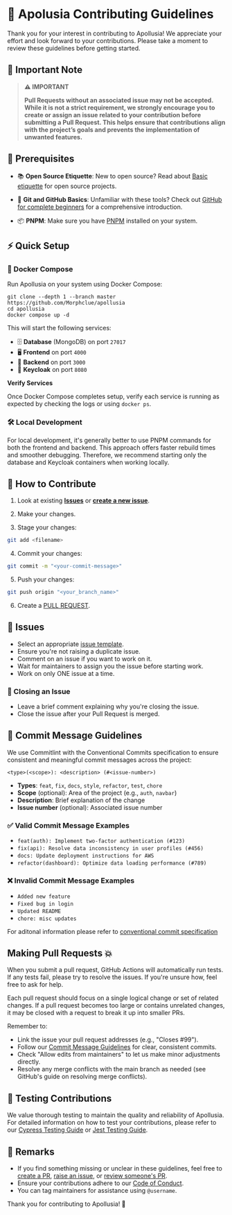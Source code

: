 # 🌟 Apolusia Contributing Guidelines

Thank you for your interest in contributing to Apollusia! We appreciate your effort and look forward to your contributions. Please take a moment to review these guidelines before getting started.

## 📌 Important Note

> **⚠️ IMPORTANT**
>
> **Pull Requests without an associated issue may not be accepted. While it is not a strict requirement, we strongly encourage you to create or assign an issue related to your contribution before submitting a Pull Request. This helps ensure that contributions align with the project’s goals and prevents the implementation of unwanted features.**

## 🚀 Prerequisites

- 📚 **Open Source Etiquette**: New to open source? Read about [Basic etiquette](https://developer.mozilla.org/en-US/docs/MDN/Community/Open_source_etiquette) for open source projects.

- 🐙 **Git and GitHub Basics**: Unfamiliar with these tools? Check out [GitHub for complete beginners](https://developer.mozilla.org/en-US/docs/MDN/Contribute/GitHub_beginners) for a comprehensive introduction.

- 📦 **PNPM**: Make sure you have [PNPM](https://pnpm.io/installation) installed on your system.

## ⚡️ Quick Setup

### 🐳 Docker Compose

Run Apollusia on your system using Docker Compose:

```shell
git clone --depth 1 --branch master https://github.com/Morphclue/apollusia 
cd apollusia
docker compose up -d
```

This will start the following services:

- 🗄️ **Database** (MongoDB) on port `27017`
- 🖥️ **Frontend** on port `4000`
- 🔧 **Backend** on port `3000`
- 🔐 **Keycloak** on port `8080`

**Verify Services**

Once Docker Compose completes setup, verify each service is running as expected by checking the logs or using `docker ps`.

### 🛠️ Local Development

For local development, it's generally better to use PNPM commands for both the frontend and backend. This approach offers faster rebuild times and smoother debugging. Therefore, we recommend starting only the database and Keycloak containers when working locally.

## 🤝 How to Contribute

1.  Look at existing [**Issues**](https://github.com/Morphclue/apollusia/issues) or [**create a new issue**](https://github.com/Morphclue/apollusia/issues/new/choose).

2.  Make your changes.

3.  Stage your changes:
   ```sh
   git add <filename>
   ```

4.  Commit your changes:
   ```sh
   git commit -m "<your-commit-message>"
   ```

5.  Push your changes:
   ```sh
   git push origin "<your_branch_name>"
   ```

6.  Create a [PULL REQUEST](https://github.com/Morphclue/apollusia/compare).

## 🐛 Issues

-  Select an appropriate [issue template](https://github.com/Morphclue/apollusia/issues/new/choose).
-  Ensure you're not raising a duplicate issue.
-  Comment on an issue if you want to work on it.
-  Wait for maintainers to assign you the issue before starting work.
-  Work on only ONE issue at a time.

### 🚫 Closing an Issue

-  Leave a brief comment explaining why you're closing the issue.
-  Close the issue after your Pull Request is merged.

## 📝 Commit Message Guidelines

We use Commitlint with the Conventional Commits specification to ensure consistent and meaningful commit messages across the project: 

```
<type>(<scope>): <description> (#<issue-number>)
```

- **Types**: `feat`, `fix`, `docs`, `style`, `refactor`, `test`, `chore`
- **Scope** (optional): Area of the project (e.g., `auth`, `navbar`)
- **Description**: Brief explanation of the change
- **Issue number** (optional): Associated issue number

### ✅ Valid Commit Message Examples

- `feat(auth): Implement two-factor authentication (#123)`
- `fix(api): Resolve data inconsistency in user profiles (#456)`
- `docs: Update deployment instructions for AWS`
- `refactor(dashboard): Optimize data loading performance (#789)`

### ❌ Invalid Commit Message Examples

- `Added new feature`
- `Fixed bug in login`
- `Updated README`
- `chore: misc updates`

For aditonal information please refer to [conventional commit specification](https://www.conventionalcommits.org/en/v1.0.0/)

## Making Pull Requests 💥

When you submit a pull request, GitHub Actions will automatically run tests. If any tests fail, please try to resolve the issues. If you're unsure how, feel free to ask for help.

Each pull request should focus on a single logical change or set of related changes. If a pull request becomes too large or contains unrelated changes, it may be closed with a request to break it up into smaller PRs.

Remember to:

- Link the issue your pull request addresses (e.g., "Closes #99").
- Follow our [Commit Message Guidelines](#-commit-message-guidelines) for clear, consistent commits.
- Check "Allow edits from maintainers" to let us make minor adjustments directly.
- Resolve any merge conflicts with the main branch as needed (see GitHub's guide on resolving merge conflicts).


## 🧪 Testing Contributions

We value thorough testing to maintain the quality and reliability of Apollusia. For detailed information on how to test your contributions, please refer to our [Cypress Testing Guide](CYPRESS-TESTING-GUIDE.md) or [Jest Testing Guide](JEST-TESTING-GUIDE.md).

## 📢 Remarks

-  If you find something missing or unclear in these guidelines, feel free to [create a PR](https://github.com/Morphclue/apollusia/compare), [raise an issue](https://github.com/Morphclue/apollusia/issues), or [review someone's PR](https://www.freecodecamp.org/news/code-review-tips/).
-  Ensure your contributions adhere to our [Code of Conduct](../CODE_OF_CONDUCT.md).
-  You can tag maintainers for assistance using `@username`.

Thank you for contributing to Apollusia! 🎉
